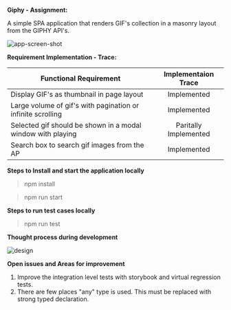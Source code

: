 **Giphy - Assignment:**

A simple SPA application that renders GIF's collection in a masonry layout from the GIPHY API's.

  ![app-screen-shot](https://user-images.githubusercontent.com/71707/172614309-bbc97635-846b-4b60-8066-baa9325141bd.gif)
  
**Requirement Implementation - Trace:**

| Functional Requirement			                              | Implementaion Trace       
| --------------------------------------------------------------- |:---------------------------------------------: |
| Display GIF's as thumbnail in page layout		                  | Implemented                                    | 
| Large volume of gif's with pagination or infinite scrolling     | Implemented						               |
| Selected gif should be shown in a modal window with playing     | Paritally Implemented		                   |
| Search box to search gif images from the AP                     | Implemented			                           |

**Steps to Install and start the application locally**

  > npm install
  
  > npm run start
  
  
**Steps to run test cases locally**
 
  > npm run test
  


  **Thought process during development**
  
  ![design](https://user-images.githubusercontent.com/71707/172614630-90f1f26b-a1eb-4441-8d6f-144a78ae13f1.jpg)


  
  
  **Open issues and Areas for improvement**
  1. Improve the integration level tests with storybook and virtual regression tests.
  2. There are few places "any" type is used. This must be replaced with strong typed declaration.
  
  

  
  
  
  
  
  
